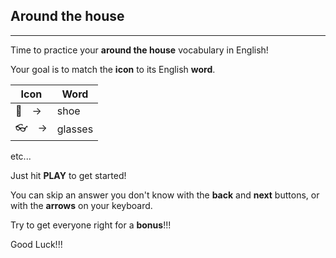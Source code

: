 ## Around the house

---

Time to practice your **around the house** vocabulary in English!

Your goal is to match the **icon** to its English **word**.

| Icon | Word | 
| ---- | ---- |
| 👞　->  | shoe |
| 👓　->  | glasses | 

etc...

Just hit **PLAY** to get started!

You can skip an answer you don't know with the **back** and **next** buttons, or with the **arrows** on your keyboard.

Try to get everyone right for a **bonus**!!!

Good Luck!!!
